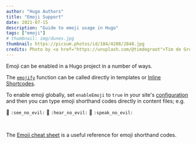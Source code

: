 ```yaml
---
author: "Hugo Authors"
title: "Emoji Support"
date: 2021-07-15
description: "Guide to emoji usage in Hugo"
tags: ["emoji"]
# thumbnail: img/dunes.jpg
thumbnail: https://picsum.photos/id/184/4288/2848.jpg
credits: Photo by <a href="https://unsplash.com/@timdegroot">Tim de Groot</a> on <a href="https://unsplash.com/photos/yNGQ830uFB4">Unsplash</a>
---
```


Emoji can be enabled in a Hugo project in a number of ways.

<!--more-->

The [`emojify`](https://gohugo.io/functions/emojify/) function can be called directly in templates or [Inline Shortcodes](https://gohugo.io/templates/shortcode-templates/#inline-shortcodes).

To enable emoji globally, set `enableEmoji` to `true` in your site's [configuration](https://gohugo.io/getting-started/configuration/) and then you can type emoji shorthand codes directly in content files; e.g.

<p><span class="nowrap"><span class="emojify">🙈</span> <code>:see_no_evil:</code></span>  <span class="nowrap"><span class="emojify">🙉</span> <code>:hear_no_evil:</code></span>  <span class="nowrap"><span class="emojify">🙊</span> <code>:speak_no_evil:</code></span></p>
<br>

The [Emoji cheat sheet](http://www.emoji-cheat-sheet.com/) is a useful reference for emoji shorthand codes.
